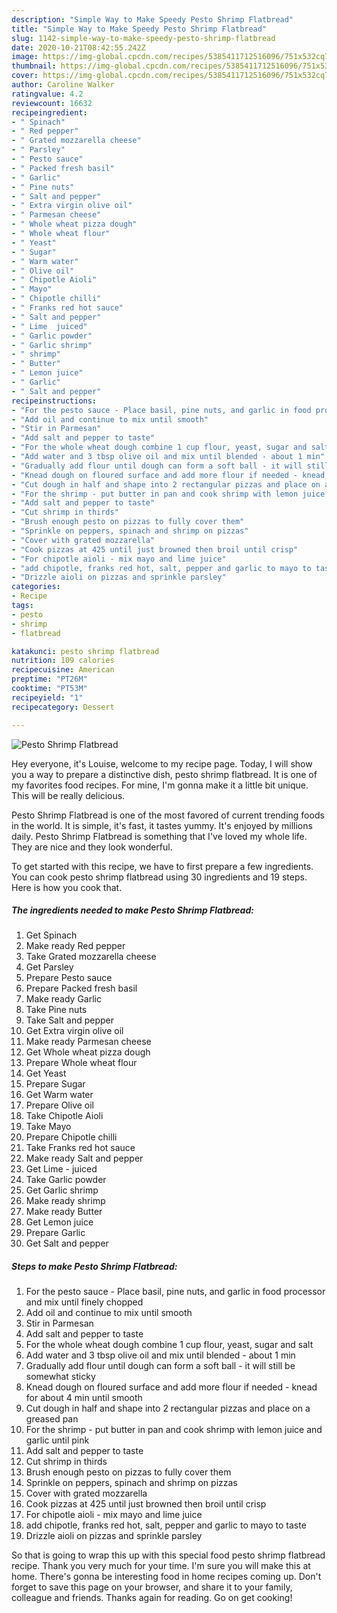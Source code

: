 ```yaml
---
description: "Simple Way to Make Speedy Pesto Shrimp Flatbread"
title: "Simple Way to Make Speedy Pesto Shrimp Flatbread"
slug: 1142-simple-way-to-make-speedy-pesto-shrimp-flatbread
date: 2020-10-21T08:42:55.242Z
image: https://img-global.cpcdn.com/recipes/5385411712516096/751x532cq70/pesto-shrimp-flatbread-recipe-main-photo.jpg
thumbnail: https://img-global.cpcdn.com/recipes/5385411712516096/751x532cq70/pesto-shrimp-flatbread-recipe-main-photo.jpg
cover: https://img-global.cpcdn.com/recipes/5385411712516096/751x532cq70/pesto-shrimp-flatbread-recipe-main-photo.jpg
author: Caroline Walker
ratingvalue: 4.2
reviewcount: 16632
recipeingredient:
- " Spinach"
- " Red pepper"
- " Grated mozzarella cheese"
- " Parsley"
- " Pesto sauce"
- " Packed fresh basil"
- " Garlic"
- " Pine nuts"
- " Salt and pepper"
- " Extra virgin olive oil"
- " Parmesan cheese"
- " Whole wheat pizza dough"
- " Whole wheat flour"
- " Yeast"
- " Sugar"
- " Warm water"
- " Olive oil"
- " Chipotle Aioli"
- " Mayo"
- " Chipotle chilli"
- " Franks red hot sauce"
- " Salt and pepper"
- " Lime  juiced"
- " Garlic powder"
- " Garlic shrimp"
- " shrimp"
- " Butter"
- " Lemon juice"
- " Garlic"
- " Salt and pepper"
recipeinstructions:
- "For the pesto sauce - Place basil, pine nuts, and garlic in food processor and mix until finely chopped"
- "Add oil and continue to mix until smooth"
- "Stir in Parmesan"
- "Add salt and pepper to taste"
- "For the whole wheat dough combine 1 cup flour, yeast, sugar and salt"
- "Add water and 3 tbsp olive oil and mix until blended - about 1 min"
- "Gradually add flour until dough can form a soft ball - it will still be somewhat sticky"
- "Knead dough on floured surface and add more flour if needed - knead for about 4 min until smooth"
- "Cut dough in half and shape into 2 rectangular pizzas and place on a greased pan"
- "For the shrimp - put butter in pan and cook shrimp with lemon juice and garlic until pink"
- "Add salt and pepper to taste"
- "Cut shrimp in thirds"
- "Brush enough pesto on pizzas to fully cover them"
- "Sprinkle on peppers, spinach and shrimp on pizzas"
- "Cover with grated mozzarella"
- "Cook pizzas at 425 until just browned then broil until crisp"
- "For chipotle aioli - mix mayo and lime juice"
- "add chipotle, franks red hot, salt, pepper and garlic to mayo to taste"
- "Drizzle aioli on pizzas and sprinkle parsley"
categories:
- Recipe
tags:
- pesto
- shrimp
- flatbread

katakunci: pesto shrimp flatbread 
nutrition: 109 calories
recipecuisine: American
preptime: "PT26M"
cooktime: "PT53M"
recipeyield: "1"
recipecategory: Dessert

---
```



![Pesto Shrimp Flatbread](https://img-global.cpcdn.com/recipes/5385411712516096/751x532cq70/pesto-shrimp-flatbread-recipe-main-photo.jpg)

Hey everyone, it's Louise, welcome to my recipe page. Today, I will show you a way to prepare a distinctive dish, pesto shrimp flatbread. It is one of my favorites food recipes. For mine, I'm gonna make it a little bit unique. This will be really delicious.



Pesto Shrimp Flatbread is one of the most favored of current trending foods in the world. It is simple, it's fast, it tastes yummy. It's enjoyed by millions daily. Pesto Shrimp Flatbread is something that I've loved my whole life. They are nice and they look wonderful.


To get started with this recipe, we have to first prepare a few ingredients. You can cook pesto shrimp flatbread using 30 ingredients and 19 steps. Here is how you cook that.

<!--inarticleads1-->

##### The ingredients needed to make Pesto Shrimp Flatbread:

1. Get  Spinach
1. Make ready  Red pepper
1. Take  Grated mozzarella cheese
1. Get  Parsley
1. Prepare  Pesto sauce
1. Prepare  Packed fresh basil
1. Make ready  Garlic
1. Take  Pine nuts
1. Take  Salt and pepper
1. Get  Extra virgin olive oil
1. Make ready  Parmesan cheese
1. Get  Whole wheat pizza dough
1. Prepare  Whole wheat flour
1. Get  Yeast
1. Prepare  Sugar
1. Get  Warm water
1. Prepare  Olive oil
1. Take  Chipotle Aioli
1. Take  Mayo
1. Prepare  Chipotle chilli
1. Take  Franks red hot sauce
1. Make ready  Salt and pepper
1. Get  Lime - juiced
1. Take  Garlic powder
1. Get  Garlic shrimp
1. Make ready  shrimp
1. Make ready  Butter
1. Get  Lemon juice
1. Prepare  Garlic
1. Get  Salt and pepper




<!--inarticleads2-->

##### Steps to make Pesto Shrimp Flatbread:

1. For the pesto sauce - Place basil, pine nuts, and garlic in food processor and mix until finely chopped
1. Add oil and continue to mix until smooth
1. Stir in Parmesan
1. Add salt and pepper to taste
1. For the whole wheat dough combine 1 cup flour, yeast, sugar and salt
1. Add water and 3 tbsp olive oil and mix until blended - about 1 min
1. Gradually add flour until dough can form a soft ball - it will still be somewhat sticky
1. Knead dough on floured surface and add more flour if needed - knead for about 4 min until smooth
1. Cut dough in half and shape into 2 rectangular pizzas and place on a greased pan
1. For the shrimp - put butter in pan and cook shrimp with lemon juice and garlic until pink
1. Add salt and pepper to taste
1. Cut shrimp in thirds
1. Brush enough pesto on pizzas to fully cover them
1. Sprinkle on peppers, spinach and shrimp on pizzas
1. Cover with grated mozzarella
1. Cook pizzas at 425 until just browned then broil until crisp
1. For chipotle aioli - mix mayo and lime juice
1. add chipotle, franks red hot, salt, pepper and garlic to mayo to taste
1. Drizzle aioli on pizzas and sprinkle parsley




So that is going to wrap this up with this special food pesto shrimp flatbread recipe. Thank you very much for your time. I'm sure you will make this at home. There's gonna be interesting food in home recipes coming up. Don't forget to save this page on your browser, and share it to your family, colleague and friends. Thanks again for reading. Go on get cooking!
